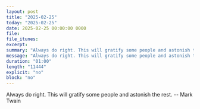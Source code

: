 ```yaml
---
layout: post
title: "2025-02-25"
today: "2025-02-25"
date: 2025-02-25 00:00:00 0000
file:
file_itunes:
excerpt:
summary: "Always do right. This will gratify some people and astonish the rest. -- Mark Twain"
message: "Always do right. This will gratify some people and astonish the rest. -- Mark Twain"
duration: "01:00"
length: "11444"
explicit: "no"
block: "no"
---
```

Always do right. This will gratify some people and astonish the rest. -- Mark Twain

